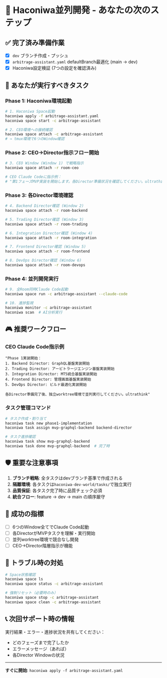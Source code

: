 # 🚀 Haconiwa並列開発 - あなたの次のステップ

## ✅ 完了済み準備作業
- [x] `dev` ブランチ作成・プッシュ
- [x] `arbitrage-assistant.yaml` defaultBranch最適化 (main → dev)
- [x] Haconiwa設定検証 (7つの設定を確認済み)

## 🎯 あなたが実行すべきタスク

### Phase 1: Haconiwa環境起動

```bash
# 1. Haconiwa Space起動
haconiwa apply -f arbitrage-assistant.yaml
haconiwa space start -c arbitrage-assistant

# 2. CEO環境への接続確認
haconiwa space attach -c arbitrage-assistant
# → tmux環境で6つのWindow確認
```

### Phase 2: CEO→Director指示フロー開始

```bash
# 3. CEO Window (Window 1) で戦略指示
haconiwa space attach -r room-ceo

# CEO Claude Codeに指示例：
# "第1フェーズMVP実装を開始します。各Director準備状況を確認してください。ultrathink"
```

### Phase 3: 各Director環境確認

```bash
# 4. Backend Director確認 (Window 2)
haconiwa space attach -r room-backend

# 5. Trading Director確認 (Window 3)  
haconiwa space attach -r room-trading

# 6. Integration Director確認 (Window 4)
haconiwa space attach -r room-integration

# 7. Frontend Director確認 (Window 5)
haconiwa space attach -r room-frontend

# 8. DevOps Director確認 (Window 6)
haconiwa space attach -r room-devops
```

### Phase 4: 並列開発実行

```bash
# 9. 全Room同時Claude Code起動
haconiwa space run -c arbitrage-assistant --claude-code

# 10. 進捗監視
haconiwa monitor -c arbitrage-assistant
haconiwa scan  # AI分析実行
```

## 🎮 推奨ワークフロー

### CEO Claude Code指示例
```
"Phase 1実装開始：
1. Backend Director: GraphQL基盤実装開始
2. Trading Director: アービトラージエンジン基盤実装開始  
3. Integration Director: MT5統合基盤実装開始
4. Frontend Director: 管理画面基盤実装開始
5. DevOps Director: ビルド最適化実装開始

各Director準備完了後、独立worktree環境で並列実行してください。ultrathink"
```

### タスク管理コマンド
```bash
# タスク作成・割り当て
haconiwa task new phase1-implementation
haconiwa task assign mvp-graphql-backend backend-director

# タスク進捗確認
haconiwa task show mvp-graphql-backend
haconiwa task done mvp-graphql-backend  # 完了時
```

## 🛡️ 重要な注意事項

1. **ブランチ戦略**: 全タスクはdevブランチ基準で作成される
2. **隔離環境**: 各タスクは`haconiwa-dev-world/tasks/`で独立実行
3. **品質保証**: 各タスク完了時に品質チェック必須
4. **統合フロー**: feature → dev → main の順序厳守

## 🎯 成功の指標

- [ ] 6つのWindow全てでClaude Code起動
- [ ] 各DirectorがMVPタスクを理解・実行開始
- [ ] 並列worktree環境で競合なし開発
- [ ] CEO→Director階層指示が機能

## 🚨 トラブル時の対処

```bash
# Space状態確認
haconiwa space ls
haconiwa space status -c arbitrage-assistant

# 強制リセット（必要時のみ）
haconiwa space stop -c arbitrage-assistant
haconiwa space clean -c arbitrage-assistant
```

## 📞 次回サポート時の情報

実行結果・エラー・進捗状況を共有してください：
- どのフェーズまで完了したか
- エラーメッセージ（あれば）
- 各Director Windowの状況

---

**すぐに開始**: `haconiwa apply -f arbitrage-assistant.yaml`